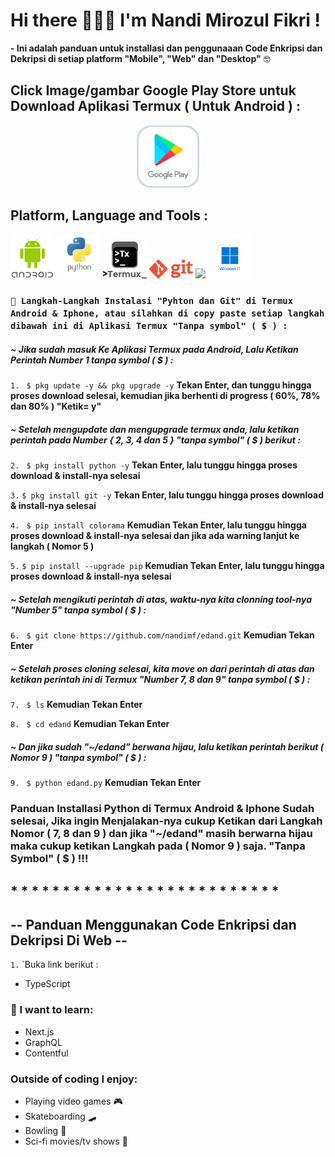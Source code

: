 # Hi there 🙋🏽‍♂️ I'm Nandi Mirozul Fikri !

**- Ini adalah panduan untuk installasi dan penggunaaan Code Enkripsi dan Dekripsi di setiap platform "Mobile", "Web" dan "Desktop"** 🤓

## Click Image/gambar Google Play Store untuk Download Aplikasi Termux ( Untuk Android ) :

<p align="center">
<a href="https://play.google.com/store/apps/details?id=com.termux&hl=in&gl=US"><img height="auto" width="100" src="https://raw.githubusercontent.com/nandimf/edand/main/assets/google-play.png"></a></p>

## Platform, Language and Tools :

<p align="left">
<img src="https://raw.githubusercontent.com/nandimf/edand/main/assets/android.png" height="auto" width="70">
<a href="https://www.python.org/downloads/"><img height="auto" width="70" src="https://raw.githubusercontent.com/nandimf/edand/main/assets/python.png"></a>
<img src="https://raw.githubusercontent.com/nandimf/edand/main/assets/termux.png" height="auto" width="70">
<a href="https://git-scm.com/"><img src="https://raw.githubusercontent.com/nandimf/edand/main/assets/git.png" height="auto" width="70"></a>
<a href="https://code.visualstudio.com/"><img src="https://raw.githubusercontent.com/nandimf/edand/main/assets/vscode.png" height="auto" width="70"></a>
<a href="https://www.microsoft.com/software-download/windows11"><img src="https://raw.githubusercontent.com/nandimf/edand/main/assets/windows11.png" height="auto" width="70"></a>
</p>

### `📱 Langkah-Langkah Instalasi "Pyhton dan Git" di Termux Android & Iphone, atau silahkan di copy paste setiap langkah dibawah ini di Aplikasi Termux "Tanpa symbol" ( $ ) :`

##### _~ Jika sudah masuk Ke Aplikasi Termux pada Android, Lalu Ketikan Perintah Number 1 tanpa symbol ( $ ) :_

`1.` ` $ pkg update -y && pkg upgrade -y` **Tekan Enter, dan tunggu hingga proses download selesai, kemudian jika berhenti di progress ( 60%, 78% dan 80% ) "Ketik= y"**

##### _~ Setelah mengupdate dan mengupgrade termux anda, lalu ketikan perintah pada Number { 2, 3, 4 dan 5 } "tanpa symbol" ( $ ) berikut :_

`2.` ` $ pkg install python -y` **Tekan Enter, lalu tunggu hingga proses download & install-nya selesai**

`3.` `$ pkg install git -y` **Tekan Enter, lalu tunggu hingga proses download & install-nya selesai**

`4.` ` $ pip install colorama` **Kemudian Tekan Enter, lalu tunggu hingga proses download & install-nya selesai dan jika ada warning lanjut ke langkah ( Nomor 5 )**

`5.` `$ pip install --upgrade pip` **Kemudian Tekan Enter, lalu tunggu hingga proses download & install-nya selesai**

##### _~ Setelah mengikuti perintah di atas, waktu-nya kita clonning tool-nya "Number 5" tanpa symbol ( $ ) :_

`6.` ` $ git clone https://github.com/nandimf/edand.git` **Kemudian Tekan Enter**

##### _~ Setelah proses cloning selesai, kita move on dari perintah di atas dan ketikan perintah ini di Termux "Number 7, 8 dan 9" tanpa symbol ( $ ) :_

`7.` ` $ ls` **Kemudian Tekan Enter**

`8.` ` $ cd edand` **Kemudian Tekan Enter**

##### _~ Dan jika sudah "~/edand" berwana hijau, lalu ketikan perintah berikut ( Nomor 9 ) "tanpa symbol" ( $ ) :_

`9.` ` $ python edand.py` **Kemudian Tekan Enter**

### **Panduan Installasi Python di Termux Android & Iphone Sudah selesai, Jika ingin Menjalakan-nya cukup Ketikan dari Langkah Nomor ( 7, 8 dan 9 ) dan jika "~/edand" masih berwarna hijau maka cukup ketikan Langkah pada ( Nomor 9 ) saja. "Tanpa Symbol" ( $ ) !!!**

## \* \* \* \* \* \* \* \* \* \* \* \* \* \* \* \* \* \* \* \* \* \* \* \* \* \*

## **-- Panduan Menggunakan Code Enkripsi dan Dekripsi Di Web --**

`1.` `Buka link berikut :

- TypeScript

### :thinking: I want to learn:

- Next.js
- GraphQL
- Contentful

### Outside of coding I enjoy:

- Playing video games :video_game:
- Skateboarding :skateboard:
- Bowling :bowling:
- Sci-fi movies/tv shows :vulcan_salute:
